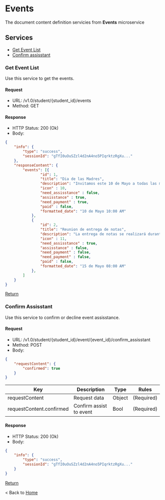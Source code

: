 # Events

The document content definition servicies from **Events** microservice

## Services

* [Get Event List](#EventList)  
* [Confirm assisstant ](#ConfirmAssisstant)  


### Get Event List


Use this service to get the events.

#### Request

* URL: /v1.0/student/{student_id}/events
* Method: GET

#### Response

* HTTP Status: 200 (Ok)
* Body:

``` json
{
    "info": {
        "type": "success",
        "sessionId": "gTfI0uOuSZzl4d2nA4no5PIqrktzRgXu..."
    },
    "responseContent": {
        "events": [{
                "id": 1,
                "title": "Dia de las Madres",
                "description": "Invitamos este 10 de Mayo a todas las madres...",
                "icon" : 10,
                "need_assisstance" : false,
                "assisstance" : true,
                "need_payment" : true,
                "paid" : false,
                "formatted_date": "10 de Mayo 10:00 AM"
            },
            {
                "id": 2,
                "title": "Reunion de entrega de notas",
                "description": "La entrega de notas se realizará durante toda la mañana,se suspenden clases de los alumnos.",
                "icon" : 11,
                "need_assisstance" : true,
                "assisstance" : false,
                "need_payment" : false,
                "need_payment" : false,
                "paid" : false,
                "formatted_date": "15 de Mayo 08:00 AM"
            },
        ]
    }
}
```

[Return](#EventList)

### Confirm Assisstant

Use this service to confirm or decline event assisstance.

#### Request

* URL: /v1.0/student/{student_id}/event/{event_id}/confirm_assisstant
* Method: POST
* Body:

``` json
{
    "requestContent": {
        "confirmed": true
    }
}
```

| Key | Description | Type | Rules |
|-----|-------------|------|-------|
| requestContent | Request data | Object | (Required) |
| requestContent.confirmed | Confirm assist to event | Bool | (Required) |

#### Response

* HTTP Status: 200 (Ok)
* Body:

``` json
{
    "info": {
        "type": "success",
        "sessionId": "gTfI0uOuSZzl4d2nA4no5PIqrktzRgXu..."
    }
}
```

[Return](#ConfirmAssisstant)


< Back to [Home](../home.md)
